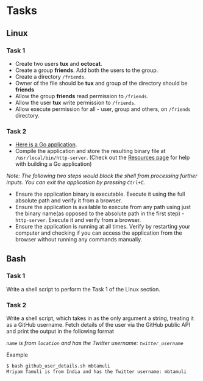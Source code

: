 # Tasks

## Linux

### Task 1

- Create two users **tux** and **octocat**.
- Create a group **friends**. Add both the users to the group.
- Create a directory `/friends`.
- Owner of the file should be **tux** and group of the directory should be **friends**
- Allow the group **friends** read permission to `/friends`.
- Allow the user **tux** write permission to `/friends`.
- Allow execute permission for all - user, group and others, on `/friends` directory.

### Task 2

- [Here is a Go application](https://gobyexample.com/http-server).
- Compile the application and store the resulting binary file at `/usr/local/bin/http-server`. (Check out the [Resources page](resources.md#go) for help with building a Go application)

_Note: The following two steps would block the shell from processing further inputs. You can exit the application by pressing `Ctrl+C`._
- Ensure the application binary is executable. Execute it using the full absolute path and verify it from a browser.
- Ensure the application is available to execute from any path using just the binary name(as opposed to the absolute path in the first step) - `http-server`. Execute it and verify from a browser.
- Ensure the application is running at all times. Verify by restarting your computer and checking if you can access the application from the browser without running any commands manually.

## Bash

### Task 1

Write a shell script to perform the Task 1 of the Linux section.

### Task 2

Write a shell script, which takes in as the only argument a string, treating it as a GitHub username. Fetch details of the user via the GitHub public API and print the output in the following format

_`name` is from `location` and has the Twitter username: `twitter_username`_

Example
```sh
$ bash github_user_details.sh mbtamuli
Mriyam Tamuli is from India and has the Twitter username: mbtamuli
```
